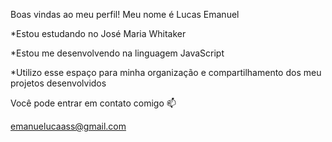 Boas vindas ao meu perfil!
Meu nome é Lucas Emanuel

*Estou estudando no José Maria Whitaker

*Estou me desenvolvendo na linguagem JavaScript

*Utilizo esse espaço para minha organização e compartilhamento dos meu projetos desenvolvidos

Você pode entrar em contato comigo 📫

emanuelucaass@gmail.com
